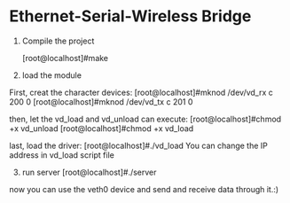 # Ethernet-Serial-Wireless Bridge

1. Compile the project

   [root@localhost]#make

2. load the module

First, creat the character devices:
   [root@localhost]#mknod /dev/vd_rx c 200 0
   [root@localhost]#mknod /dev/vd_tx c 201 0

then, let the vd_load and vd_unload can execute:
   [root@localhost]#chmod +x vd_unload
   [root@localhost]#chmod +x vd_load

last, load the driver:
   [root@localhost]#./vd_load
You can change the IP address in vd_load script file

3. run server
   [root@localhost]#./server

now you can use the veth0 device and send and receive data 
through it.:)

